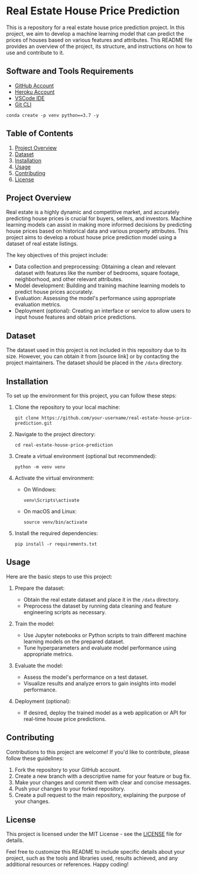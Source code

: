 # Real Estate House Price Prediction

This is a repository for a real estate house price prediction project. In this project, we aim to develop a machine learning model that can predict the prices of houses based on various features and attributes. This README file provides an overview of the project, its structure, and instructions on how to use and contribute to it.

## Software and Tools Requirements

- [GitHub Account](https://github.com/)
- [Heroku Account](https://www.heroku.com/)
- [VSCode IDE](https://code.visualstudio.com/)
- [Git CLI](https://git-scm.com/)

```commandline
conda create -p venv python==3.7 -y
```

## Table of Contents

1. [Project Overview](#project-overview)
2. [Dataset](#dataset)
3. [Installation](#installation)
4. [Usage](#usage)
5. [Contributing](#contributing)
6. [License](#license)

## Project Overview

Real estate is a highly dynamic and competitive market, and accurately predicting house prices is crucial for buyers, sellers, and investors. Machine learning models can assist in making more informed decisions by predicting house prices based on historical data and various property attributes. This project aims to develop a robust house price prediction model using a dataset of real estate listings.

The key objectives of this project include:
- Data collection and preprocessing: Obtaining a clean and relevant dataset with features like the number of bedrooms, square footage, neighborhood, and other relevant attributes.
- Model development: Building and training machine learning models to predict house prices accurately.
- Evaluation: Assessing the model's performance using appropriate evaluation metrics.
- Deployment (optional): Creating an interface or service to allow users to input house features and obtain price predictions.

## Dataset

The dataset used in this project is not included in this repository due to its size. However, you can obtain it from [source link] or by contacting the project maintainers. The dataset should be placed in the `/data` directory.

## Installation

To set up the environment for this project, you can follow these steps:

1. Clone the repository to your local machine:

   ```
   git clone https://github.com/your-username/real-estate-house-price-prediction.git
   ```

2. Navigate to the project directory:

   ```
   cd real-estate-house-price-prediction
   ```

3. Create a virtual environment (optional but recommended):

   ```
   python -m venv venv
   ```

4. Activate the virtual environment:

   - On Windows:

     ```
     venv\Scripts\activate
     ```

   - On macOS and Linux:

     ```
     source venv/bin/activate
     ```

5. Install the required dependencies:

   ```
   pip install -r requirements.txt
   ```

## Usage

Here are the basic steps to use this project:

1. Prepare the dataset:
   - Obtain the real estate dataset and place it in the `/data` directory.
   - Preprocess the dataset by running data cleaning and feature engineering scripts as necessary.

2. Train the model:
   - Use Jupyter notebooks or Python scripts to train different machine learning models on the prepared dataset.
   - Tune hyperparameters and evaluate model performance using appropriate metrics.

3. Evaluate the model:
   - Assess the model's performance on a test dataset.
   - Visualize results and analyze errors to gain insights into model performance.

4. Deployment (optional):
   - If desired, deploy the trained model as a web application or API for real-time house price predictions.

## Contributing

Contributions to this project are welcome! If you'd like to contribute, please follow these guidelines:

1. Fork the repository to your GitHub account.
2. Create a new branch with a descriptive name for your feature or bug fix.
3. Make your changes and commit them with clear and concise messages.
4. Push your changes to your forked repository.
5. Create a pull request to the main repository, explaining the purpose of your changes.

## License

This project is licensed under the MIT License - see the [LICENSE](LICENSE) file for details.

Feel free to customize this README to include specific details about your project, such as the tools and libraries used, results achieved, and any additional resources or references. Happy coding!
